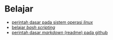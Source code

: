 # Belajar
- [perintah dasar pada sistem operasi *linux*](https://github.com/ahm4ddm/belajar/blob/master/commandLinux.md)
- [belajar *bash scripting*](https://github.com/ahm4ddm/belajar/blob/master/bashScript.md)
- [perintah dasar *markdown* (readme) pada github](https://github.com/ahm4ddm/belajar/blob/master/cheatsheetMarkdownGithub.md)
